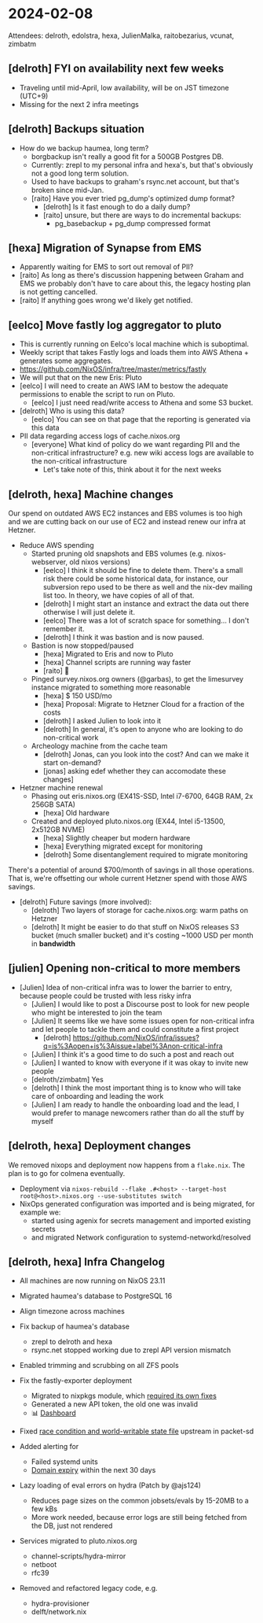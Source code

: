 # 2024-02-08

Attendees: delroth, edolstra, hexa, JulienMalka, raitobezarius, vcunat, zimbatm

## [delroth] FYI on availability next few weeks

- Traveling until mid-April, low availability, will be on JST timezone (UTC+9)
- Missing for the next 2 infra meetings

## [delroth] Backups situation

- How do we backup haumea, long term?
  - borgbackup isn't really a good fit for a 500GB Postgres DB.
  - Currently: zrepl to my personal infra and hexa's, but that's obviously not a good long term
    solution.
  - Used to have backups to graham's rsync.net account, but that's broken since mid-Jan.
  - [raito] Have you ever tried pg_dump's optimized dump format?
    - [delroth] Is it fast enough to do a daily dump?
    - [raito] unsure, but there are ways to do incremental backups:
        - pg_basebackup + pg_dump compressed format

## [hexa] Migration of Synapse from EMS

- Apparently waiting for EMS to sort out removal of PII?
- [raito] As long as there's discussion happening between Graham and EMS we probably don't have to
  care about this, the legacy hosting plan is not getting cancelled.
- [raito] If anything goes wrong we'd likely get notified.

## [eelco] Move fastly log aggregator to pluto

- This is currently running on Eelco's local machine which is suboptimal.
- Weekly script that takes Fastly logs and loads them into AWS Athena + generates some aggregates.
- https://github.com/NixOS/infra/tree/master/metrics/fastly
- We will put that on the new Eris: Pluto
- [eelco] I will need to create an AWS IAM to bestow the adequate permissions to enable the script
  to run on Pluto.
    - [eelco] I just need read/write access to Athena and some S3 bucket.
- [delroth] Who is using this data?
    - [eelco] You can see on that page that the reporting is generated via this data
- PII data regarding access logs of cache.nixos.org
    - [everyone] What kind of policy do we want regarding PII and the non-critical infrastructure?
      e.g. new wiki access logs are available to the non-critical infrastructure
        - Let's take note of this, think about it for the next weeks

## [delroth, hexa] Machine changes

Our spend on outdated AWS EC2 instances and EBS volumes is too high and we are cutting back on our
use of EC2 and instead renew our infra at Hetzner.

- Reduce AWS spending
    - Started pruning old snapshots and EBS volumes (e.g. nixos-webserver, old nixos versions)
        - [eelco] I think it should be fine to delete them. There's a small risk there could be some
          historical data, for instance, our subversion repo used to be there as well and the
          nix-dev mailing list too. In theory, we have copies of all of that.
        - [delroth] I might start an instance and extract the data out there otherwise I will just
          delete it.
        - [eelco] There was a lot of scratch space for something… I don't remember it.
        - [delroth] I think it was bastion and is now paused.
    - Bastion is now stopped/paused
        - [hexa] Migrated to Eris and now to Pluto
        - [hexa] Channel scripts are running way faster
        - [raito] :tada:
    - Pinged survey.nixos.org owners (@garbas), to get the limesurvey instance migrated to something
      more reasonable
        - [hexa] $ 150 USD/mo
        - [hexa] Proposal: Migrate to Hetzner Cloud for a fraction of the costs
        - [delroth] I asked Julien to look into it
        - [delroth] In general, it's open to anyone who are looking to do non-critical work
    - Archeology machine from the cache team
        - [delroth] Jonas, can you look into the cost? And can we make it start on-demand?
        - [jonas] asking edef whether they can accomodate these changes]
- Hetzner machine renewal
    - Phasing out eris.nixos.org (EX41S-SSD, Intel i7-6700, 64GB RAM, 2x 256GB SATA)
        - [hexa] Old hardware
    - Created and deployed pluto.nixos.org (EX44, Intel i5-13500, 2x512GB NVME)
        - [hexa] Slightly cheaper but modern hardware
        - [hexa] Everything migrated except for monitoring
        - [delroth] Some disentanglement required to migrate monitoring

There's a potential of around $700/month of savings in all those operations. That is, we're
offsetting our whole current Hetzner spend with those AWS savings.

- [delroth] Future savings (more involved):
    - [delroth] Two layers of storage for cache.nixos.org: warm paths on Hetzner
    - [delroth] It might be easier to do that stuff on NixOS releases S3 bucket (much smaller
      bucket) and it's costing ~1000 USD per month in **bandwidth**

## [julien] Opening non-critical to more members

- [Julien] Idea of non-critical infra was to lower the barrier to entry, because people could be
  trusted with less risky infra
    - [Julien] I would like to post a Discourse post to look for new people who might be interested
      to join the team
    - [Julien] It seems like we have some issues open for non-critical infra and let people to
      tackle them and could constitute a first project
      - [delroth]
        https://github.com/NixOS/infra/issues?q=is%3Aopen+is%3Aissue+label%3Anon-critical-infra
    - [Julien] I think it's a good time to do such a post and reach out
    - [Julien] I wanted to know with everyone if it was okay to invite new people
    - [delroth/zimbatm] Yes
    - [delroth] I think the most important thing is to know who will take care of onboarding and
      leading the work
    - [Julien] I am ready to handle the onboarding load and the lead, I would prefer to manage
      newcomers rather than do all the stuff by myself

## [delroth, hexa] Deployment changes

We removed nixops and deployment now happens from a `flake.nix`. The plan is to go for colmena
eventually.

- Deployment via `nixos-rebuild --flake .#<host> --target-host root@<host>.nixos.org
  --use-substitutes switch`
- NixOps generated configuration was imported and is being migrated, for example we:
    - started using agenix for secrets management and imported existing secrets
    - and migrated Network configuration to systemd-networkd/resolved


## [delroth, hexa] Infra Changelog

- All machines are now running on NixOS 23.11
- Migrated haumea's database to PostgreSQL 16
- Align timezone across machines
- Fix backup of haumea's database
    - zrepl to delroth and hexa
    - rsync.net stopped working due to zrepl API version mismatch
- Enabled trimming and scrubbing on all ZFS pools

- Fix the fastly-exporter deployment
    - Migrated to nixpkgs module, which [required its own
      fixes](https://github.com/NixOS/nixpkgs/pull/287348)
    - Generated a new API token, the old one was invalid
    - 📊 [Dashboard](https://monitoring.nixos.org/grafana/d/SHjM6e-ik/fastly?orgId=1)
- Fixed [race condition and world-writable state
  file](https://github.com/packethost/prometheus-packet-sd/issues/15) upstream in packet-sd
- Added alerting for
    - Failed systemd units
    - [Domain expiry](https://github.com/NixOS/infra/pull/249) within the next 30 days
- Lazy loading of eval errors on hydra (Patch by @ajs124)
    - Reduces page sizes on the common jobsets/evals by 15-20MB to a few kBs
    - More work needed, because error logs are still being fetched from the DB, just not rendered
- Services migrated to pluto.nixos.org
    - channel-scripts/hydra-mirror
    - netboot
    - rfc39
- Removed and refactored legacy code, e.g.
    - hydra-provisioner
    - delft/network.nix

